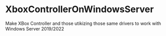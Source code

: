 # XboxControllerOnWindowsServer
Make XBox Controller and those utikizing those same drivers to work with Windows Server 2019/2022
